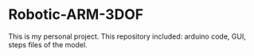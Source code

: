 # Robotic-ARM-3DOF
This is my personal project. This repository included: arduino code, GUI, steps files of the model.
